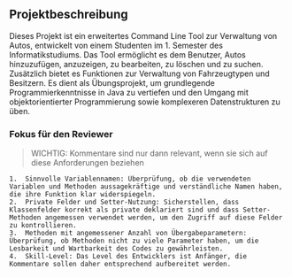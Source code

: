 ## Projektbeschreibung

Dieses Projekt ist ein erweitertes Command Line Tool zur Verwaltung von Autos, entwickelt von einem Studenten im 1. Semester des Informatikstudiums. 
Das Tool ermöglicht es dem Benutzer, Autos hinzuzufügen, anzuzeigen, zu bearbeiten, zu löschen und zu suchen. 
Zusätzlich bietet es Funktionen zur Verwaltung von Fahrzeugtypen und Besitzern. 
Es dient als Übungsprojekt, um grundlegende Programmierkenntnisse in Java zu vertiefen und den Umgang mit objektorientierter Programmierung sowie komplexeren Datenstrukturen zu üben.

### Fokus für den Reviewer 
> WICHTIG: Kommentare sind nur dann relevant, wenn sie sich auf diese Anforderungen beziehen

	1.	Sinnvolle Variablennamen: Überprüfung, ob die verwendeten Variablen und Methoden aussagekräftige und verständliche Namen haben, die ihre Funktion klar widerspiegeln.
	2.	Private Felder und Setter-Nutzung: Sicherstellen, dass Klassenfelder korrekt als private deklariert sind und dass Setter-Methoden angemessen verwendet werden, um den Zugriff auf diese Felder zu kontrollieren.
	3.	Methoden mit angemessener Anzahl von Übergabeparametern: Überprüfung, ob Methoden nicht zu viele Parameter haben, um die Lesbarkeit und Wartbarkeit des Codes zu gewährleisten.
    4.  Skill-Level: Das Level des Entwicklers ist Anfänger, die Kommentare sollen daher entsprechend aufbereitet werden. 
